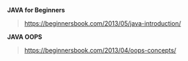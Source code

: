 **JAVA for Beginners**
> https://beginnersbook.com/2013/05/java-introduction/

**JAVA OOPS**
> https://beginnersbook.com/2013/04/oops-concepts/
